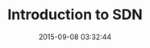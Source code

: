 ---
layout: post
title: "Introduction to SDN"
date: 2015-09-08 03:32:44
image: '/assets/img/'
description: 'SDN history and platforms'
tags:
- Introduction
- SDN
categories:
- Software Defined Networks
twitter_text: ''
---